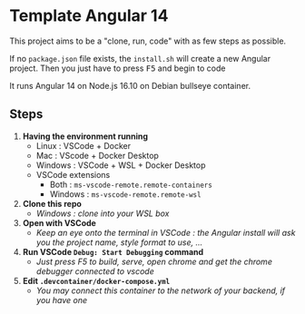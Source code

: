 # Template Angular 14

This project aims to be a "clone, run, code" with as few steps as possible.

If no `package.json` file exists, the `install.sh` will create a new Angular project. Then you just have to press <kbd>F5</kbd> and begin to code

It runs Angular 14 on Node.js 16.10 on Debian bullseye container.

## Steps

1. **Having the environment running**
   - Linux : VSCode + Docker
   - Mac : VScode + Docker Desktop
   - Windows : VSCode + WSL + Docker Desktop
   - VSCode extensions
     - Both : `ms-vscode-remote.remote-containers`
     - Windows : `ms-vscode-remote.remote-wsl`
2. **Clone this repo**
   - _Windows : clone into your WSL box_
3. **Open with VSCode**
   - _Keep an eye onto the terminal in VSCode : the Angular install will ask you the project name, style format to use, ..._
4. **Run VSCode `Debug: Start Debugging` command**
   - _Just press F5 to build, serve, open chrome and get the chrome debugger connected to vscode_
5. **Edit `.devcontainer/docker-compose.yml`**
   - _You may connect this container to the network of your backend, if you have one_
